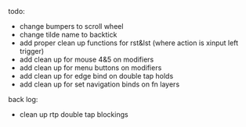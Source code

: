 todo:
 - change bumpers to scroll wheel
 - change tilde name to backtick
 - add proper clean up functions for rst&lst (where action is xinput left trigger)
 - add clean up for mouse 4&5 on modifiers
 - add clean up for menu buttons on modifiers
 - add clean up for edge bind on double tap holds
 - add clean up for set navigation binds on fn layers

 back log:
 - clean up rtp double tap blockings
